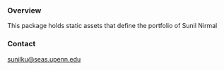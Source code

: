 ### Overview 

This package holds static assets that define the portfolio of Sunil Nirmal 


### Contact
sunilku@seas.upenn.edu
